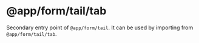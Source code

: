 # @app/form/tail/tab

Secondary entry point of `@app/form/tail`. It can be used by importing from `@app/form/tail/tab`.
